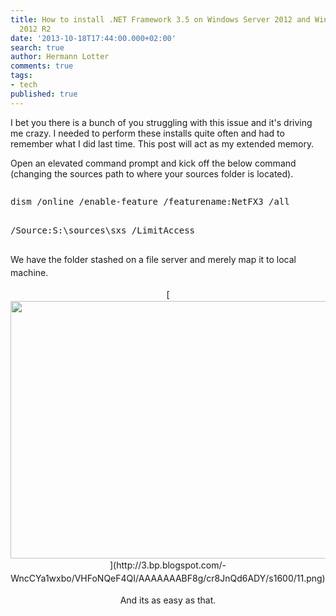 ```yaml
---
title: How to install .NET Framework 3.5 on Windows Server 2012 and WindowsServer
  2012 R2
date: '2013-10-18T17:44:00.000+02:00'
search: true
author: Hermann Lotter
comments: true
tags:
- tech
published: true
---
```


I bet you there is a bunch of you struggling with this issue and it's driving 
me crazy. I needed to perform these installs quite often and had to remember 
what I did last time. This post will act as my extended memory. 

Open an elevated command prompt and kick off the below command (changing the 
sources path to where your sources folder is located). 
<pre></pre><pre>dism /online /enable-feature /featurename:NetFX3 /all 
/Source:S:\sources\sxs /LimitAccess</pre> 
<span style="font-size: 14px; line-height: 1.5;">We have the folder stashed on 
a file server and merely map it to local machine. 

<div class="separator" style="clear: both; text-align: center;">[<img 
border="0" 
src="http://3.bp.blogspot.com/-WncCYa1wxbo/VHFoNQeF4QI/AAAAAAABF8g/cr8JnQd6ADY/s1600/11.png" 
height="412" width="640" 
/>](http://3.bp.blogspot.com/-WncCYa1wxbo/VHFoNQeF4QI/AAAAAAABF8g/cr8JnQd6ADY/s1600/11.png) 

And its as easy as that. 